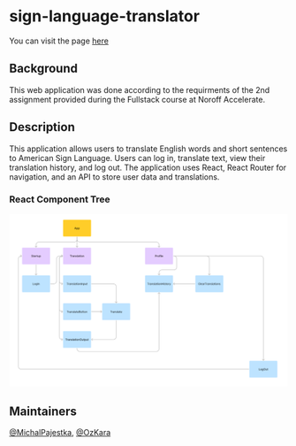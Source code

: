 # sign-language-translator

You can visit the page [here](https://sign-language-translator-lemon.vercel.app/)
## Background
This web application was done according to the requirments of the 2nd assignment provided during the Fullstack course at Noroff Accelerate.


## Description
This application allows users to translate English words and short sentences to American Sign Language. Users can log in, translate text, view their translation history, and log out. The application uses React, React Router for navigation, and an API to store user data and translations.

### React Component Tree
![component tree](/componenttree.png)


## Maintainers

[@MichalPajestka](https://github.com/MichalPajestka), [@OzKara](https://github.com/OzKara)
